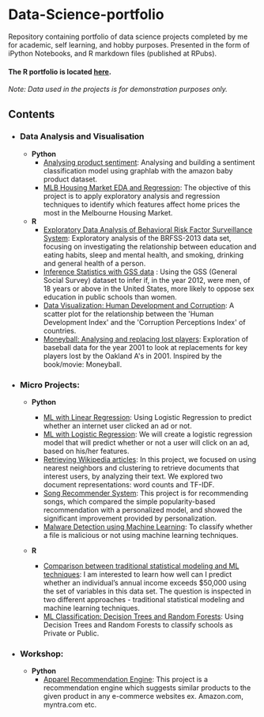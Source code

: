 # Data-Science-portfolio
Repository containing portfolio of data science projects completed by me for academic, self learning, and hobby purposes. Presented in the form of iPython Notebooks, and R markdown files (published at RPubs).

#### The R portfolio is located [here](https://rpubs.com/Pankajkarki786).

_Note: Data used in the projects is for demonstration purposes only._

## Contents

- ### Data Analysis and Visualisation

	- __Python__ 
		- [Analysing product sentiment](https://github.com/PankajKarki/Data-Science-portfolio/blob/master/Analysing%20product%20sentiments.ipynb): Analysing and building a sentiment classification model using graphlab with the amazon baby product dataset. 
		- [MLB Housing Market EDA and Regression](https://github.com/PankajKarki/Data-Science-portfolio/blob/master/MLB%20Housing%20Market%20EDA%20and%20Regression.ipynb): The objective of this project is to apply exploratory analysis and regression techniques to identify which features affect home prices the most in the Melbourne Housing Market.
	- __R__ 
		- [Exploratory Data Analysis of Behavioral Risk Factor Surveillance System](https://rpubs.com/Pankajkarki786/369090): Exploratory analysis of the BRFSS-2013 data set, focusing on investigating the relationship between education and eating habits, sleep and mental health, and smoking, drinking and general health of a person. 
		- [Inference Statistics with GSS data](https://rpubs.com/Pankajkarki786/369261) : Using the GSS (General Social Survey) dataset to infer if, in the year 2012, were men, of 18 years or above in the United States, more likely to oppose sex education in public schools than women.
		- [Data Visualization: Human Development and Corruption](https://rpubs.com/Pankajkarki786/369270): A scatter plot for the relationship between the 'Human Development Index' and the 'Corruption Perceptions Index' of countries.
		- [Moneyball: Analysing and replacing lost players](https://rpubs.com/Pankajkarki786/369305): Exploration of baseball data for the year 2001 to look at replacements for key players lost by the Oakland A's in 2001. Inspired by the book/movie: Moneyball.
                
                
- ### Micro Projects:

	- __Python__
		- [ML with Linear Regression](https://github.com/PankajKarki/Data-Science-portfolio/blob/master/ML%20Micro%20Projects/Machine%20Learning%20with%20Linear%20Regression.ipynb): Using Logistic Regression to predict whether an internet user clicked an ad or not.
		- [ML with Logistic Regression](https://github.com/PankajKarki/Data-Science-portfolio/blob/master/ML%20Micro%20Projects/Machine%20Learning%20Logistic%20Regression.ipynb): We will create a logistic regression model that will predict whether or not a user will click on an ad, based on his/her features. 
		- [Retrieving Wikipedia articles](https://github.com/PankajKarki/Data-Science-portfolio/blob/master/Document%20Retrival%20System.ipynb): In this project, we focused on using nearest neighbors and clustering to retrieve documents that interest users, by analyzing their text. We explored two document representations: word counts and TF-IDF.
		- [Song Recommender System](https://github.com/PankajKarki/Data-Science-portfolio/blob/master/Song%20Recommender%20System.ipynb): This project is for recommending songs, which compared the simple popularity-based recommendation with a personalized model, and showed the significant improvement provided by personalization.
		- [Malware Detection using Machine Learning](https://github.com/PankajKarki/Data-Science-portfolio/blob/master/Malware%20Detection%20Classification.ipynb): To classify whether a file is malicious or not using machine learning techniques.
		

	- __R__
		- [Comparison between traditional statistical modeling and ML techniques](https://rpubs.com/Pankajkarki786/369094):  I am interested to learn how well can I predict whether an individual’s annual income exceeds $50,000 using the set of variables in this data set. The question is inspected in two different approaches - traditional statistical modeling and machine learning techniques. 
		- [ML Classification: Decision Trees and Random Forests](https://rpubs.com/Pankajkarki786/369264): Using Decision Trees and Random Forests to classify schools as Private or Public.
        

- ### Workshop:
	- __Python__
		- [Apparel Recommendation Engine](https://github.com/PankajKarki/Data-Science-portfolio/blob/master/Apparel%20Recommendation%20Engine/apparel-recommendation-engine.ipynb): This project is a recommendation engine which suggests similar products to the given product in any e-commerce websites ex. Amazon.com, myntra.com etc.
		
	 
